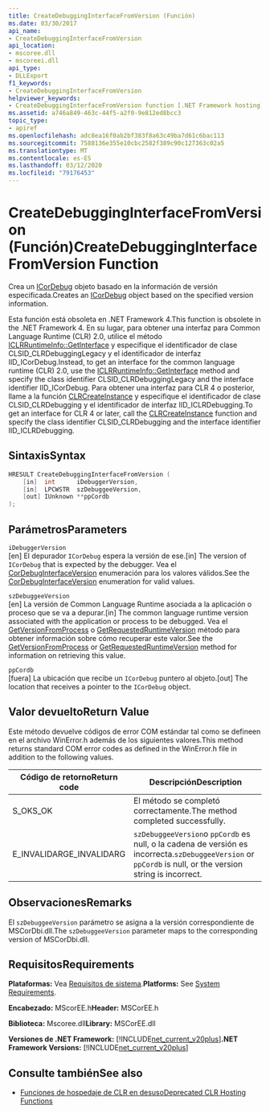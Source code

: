 ```yaml
---
title: CreateDebuggingInterfaceFromVersion (Función)
ms.date: 03/30/2017
api_name:
- CreateDebuggingInterfaceFromVersion
api_location:
- mscoree.dll
- mscoreei.dll
api_type:
- DLLExport
f1_keywords:
- CreateDebuggingInterfaceFromVersion
helpviewer_keywords:
- CreateDebuggingInterfaceFromVersion function [.NET Framework hosting]
ms.assetid: a746a849-463c-44f5-a2f0-9e812ed8bcc3
topic_type:
- apiref
ms.openlocfilehash: adc8ea16f0ab2bf383f8a63c49ba7d61c6bac113
ms.sourcegitcommit: 7588136e355e10cbc2582f389c90c127363c02a5
ms.translationtype: MT
ms.contentlocale: es-ES
ms.lasthandoff: 03/12/2020
ms.locfileid: "79176453"
---
```

# <a name="createdebugginginterfacefromversion-function"></a><span data-ttu-id="241c4-102">CreateDebuggingInterfaceFromVersion (Función)</span><span class="sxs-lookup"><span data-stu-id="241c4-102">CreateDebuggingInterfaceFromVersion Function</span></span>
<span data-ttu-id="241c4-103">Crea un [ICorDebug](../../../../docs/framework/unmanaged-api/debugging/icordebug-interface.md) objeto basado en la información de versión especificada.</span><span class="sxs-lookup"><span data-stu-id="241c4-103">Creates an [ICorDebug](../../../../docs/framework/unmanaged-api/debugging/icordebug-interface.md) object based on the specified version information.</span></span>  
  
 <span data-ttu-id="241c4-104">Esta función está obsoleta en .NET Framework 4.</span><span class="sxs-lookup"><span data-stu-id="241c4-104">This function is obsolete in the .NET Framework 4.</span></span> <span data-ttu-id="241c4-105">En su lugar, para obtener una interfaz para Common Language Runtime (CLR) 2.0, utilice el método [ICLRRuntimeInfo::GetInterface](../../../../docs/framework/unmanaged-api/hosting/iclrruntimeinfo-getinterface-method.md) y especifique el identificador de clase CLSID_CLRDebuggingLegacy y el identificador de interfaz IID_ICorDebug.</span><span class="sxs-lookup"><span data-stu-id="241c4-105">Instead, to get an interface for the common language runtime (CLR) 2.0, use the [ICLRRuntimeInfo::GetInterface](../../../../docs/framework/unmanaged-api/hosting/iclrruntimeinfo-getinterface-method.md) method and specify the class identifier CLSID_CLRDebuggingLegacy and the interface identifier IID_ICorDebug.</span></span> <span data-ttu-id="241c4-106">Para obtener una interfaz para CLR 4 o posterior, llame a la función [CLRCreateInstance](../../../../docs/framework/unmanaged-api/hosting/clrcreateinstance-function.md) y especifique el identificador de clase CLSID_CLRDebugging y el identificador de interfaz IID_ICLRDebugging.</span><span class="sxs-lookup"><span data-stu-id="241c4-106">To get an interface for CLR 4 or later, call the [CLRCreateInstance](../../../../docs/framework/unmanaged-api/hosting/clrcreateinstance-function.md) function and specify the class identifier CLSID_CLRDebugging and the interface identifier IID_ICLRDebugging.</span></span>  
  
## <a name="syntax"></a><span data-ttu-id="241c4-107">Sintaxis</span><span class="sxs-lookup"><span data-stu-id="241c4-107">Syntax</span></span>  
  
```cpp  
HRESULT CreateDebuggingInterfaceFromVersion (  
    [in]  int      iDebuggerVersion,
    [in]  LPCWSTR  szDebuggeeVersion,
    [out] IUnknown **ppCordb  
);  
```  
  
## <a name="parameters"></a><span data-ttu-id="241c4-108">Parámetros</span><span class="sxs-lookup"><span data-stu-id="241c4-108">Parameters</span></span>  
 `iDebuggerVersion`  
 <span data-ttu-id="241c4-109">[en] El depurador `ICorDebug` espera la versión de ese.</span><span class="sxs-lookup"><span data-stu-id="241c4-109">[in] The version of `ICorDebug` that is expected by the debugger.</span></span> <span data-ttu-id="241c4-110">Vea el [CorDebugInterfaceVersion](../../../../docs/framework/unmanaged-api/debugging/cordebuginterfaceversion-enumeration.md) enumeración para los valores válidos.</span><span class="sxs-lookup"><span data-stu-id="241c4-110">See the [CorDebugInterfaceVersion](../../../../docs/framework/unmanaged-api/debugging/cordebuginterfaceversion-enumeration.md) enumeration for valid values.</span></span>  
  
 `szDebuggeeVersion`  
 <span data-ttu-id="241c4-111">[en] La versión de Common Language Runtime asociada a la aplicación o proceso que se va a depurar.</span><span class="sxs-lookup"><span data-stu-id="241c4-111">[in] The common language runtime version associated with the application or process to be debugged.</span></span> <span data-ttu-id="241c4-112">Vea el [GetVersionFromProcess](../../../../docs/framework/unmanaged-api/hosting/getversionfromprocess-function.md) o [GetRequestedRuntimeVersion](../../../../docs/framework/unmanaged-api/hosting/getrequestedruntimeversion-function.md) método para obtener información sobre cómo recuperar este valor.</span><span class="sxs-lookup"><span data-stu-id="241c4-112">See the [GetVersionFromProcess](../../../../docs/framework/unmanaged-api/hosting/getversionfromprocess-function.md) or [GetRequestedRuntimeVersion](../../../../docs/framework/unmanaged-api/hosting/getrequestedruntimeversion-function.md) method for information on retrieving this value.</span></span>  
  
 `ppCordb`  
 <span data-ttu-id="241c4-113">[fuera] La ubicación que recibe un `ICorDebug` puntero al objeto.</span><span class="sxs-lookup"><span data-stu-id="241c4-113">[out] The location that receives a pointer to the `ICorDebug` object.</span></span>  
  
## <a name="return-value"></a><span data-ttu-id="241c4-114">Valor devuelto</span><span class="sxs-lookup"><span data-stu-id="241c4-114">Return Value</span></span>  
 <span data-ttu-id="241c4-115">Este método devuelve códigos de error COM estándar tal como se defineen en el archivo WinError.h además de los siguientes valores.</span><span class="sxs-lookup"><span data-stu-id="241c4-115">This method returns standard COM error codes as defined in the WinError.h file in addition to the following values.</span></span>  
  
|<span data-ttu-id="241c4-116">Código de retorno</span><span class="sxs-lookup"><span data-stu-id="241c4-116">Return code</span></span>|<span data-ttu-id="241c4-117">Descripción</span><span class="sxs-lookup"><span data-stu-id="241c4-117">Description</span></span>|  
|-----------------|-----------------|  
|<span data-ttu-id="241c4-118">S_OK</span><span class="sxs-lookup"><span data-stu-id="241c4-118">S_OK</span></span>|<span data-ttu-id="241c4-119">El método se completó correctamente.</span><span class="sxs-lookup"><span data-stu-id="241c4-119">The method completed successfully.</span></span>|  
|<span data-ttu-id="241c4-120">E_INVALIDARG</span><span class="sxs-lookup"><span data-stu-id="241c4-120">E_INVALIDARG</span></span>|<span data-ttu-id="241c4-121">`szDebuggeeVersion`o `ppCordb` es null, o la cadena de versión es incorrecta.</span><span class="sxs-lookup"><span data-stu-id="241c4-121">`szDebuggeeVersion` or `ppCordb` is null, or the version string is incorrect.</span></span>|  
  
## <a name="remarks"></a><span data-ttu-id="241c4-122">Observaciones</span><span class="sxs-lookup"><span data-stu-id="241c4-122">Remarks</span></span>  
 <span data-ttu-id="241c4-123">El `szDebuggeeVersion` parámetro se asigna a la versión correspondiente de MSCorDbi.dll.</span><span class="sxs-lookup"><span data-stu-id="241c4-123">The `szDebuggeeVersion` parameter maps to the corresponding version of MSCorDbi.dll.</span></span>  
  
## <a name="requirements"></a><span data-ttu-id="241c4-124">Requisitos</span><span class="sxs-lookup"><span data-stu-id="241c4-124">Requirements</span></span>  
 <span data-ttu-id="241c4-125">**Plataformas:** Vea [Requisitos de sistema](../../../../docs/framework/get-started/system-requirements.md).</span><span class="sxs-lookup"><span data-stu-id="241c4-125">**Platforms:** See [System Requirements](../../../../docs/framework/get-started/system-requirements.md).</span></span>  
  
 <span data-ttu-id="241c4-126">**Encabezado:** MScorEE.h</span><span class="sxs-lookup"><span data-stu-id="241c4-126">**Header:** MSCorEE.h</span></span>  
  
 <span data-ttu-id="241c4-127">**Biblioteca:** Mscoree.dll</span><span class="sxs-lookup"><span data-stu-id="241c4-127">**Library:** MSCorEE.dll</span></span>  
  
 <span data-ttu-id="241c4-128">**Versiones de .NET Framework:** [!INCLUDE[net_current_v20plus](../../../../includes/net-current-v20plus-md.md)]</span><span class="sxs-lookup"><span data-stu-id="241c4-128">**.NET Framework Versions:** [!INCLUDE[net_current_v20plus](../../../../includes/net-current-v20plus-md.md)]</span></span>  
  
## <a name="see-also"></a><span data-ttu-id="241c4-129">Consulte también</span><span class="sxs-lookup"><span data-stu-id="241c4-129">See also</span></span>

- [<span data-ttu-id="241c4-130">Funciones de hospedaje de CLR en desuso</span><span class="sxs-lookup"><span data-stu-id="241c4-130">Deprecated CLR Hosting Functions</span></span>](../../../../docs/framework/unmanaged-api/hosting/deprecated-clr-hosting-functions.md)
